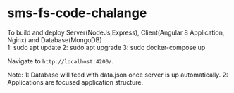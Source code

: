 # sms-fs-code-chalange
To build and deploy Server(NodeJs,Express), Client(Angular 8 Application, Nginx) and Database(MongoDB)  
1: sudo apt update
2: sudo apt upgrade
3: sudo docker-compose up 

Navigate to `http://localhost:4200/`.

Note: 
1: Database will feed with data.json once server is up automatically.
2: Applications are focused application structure.
